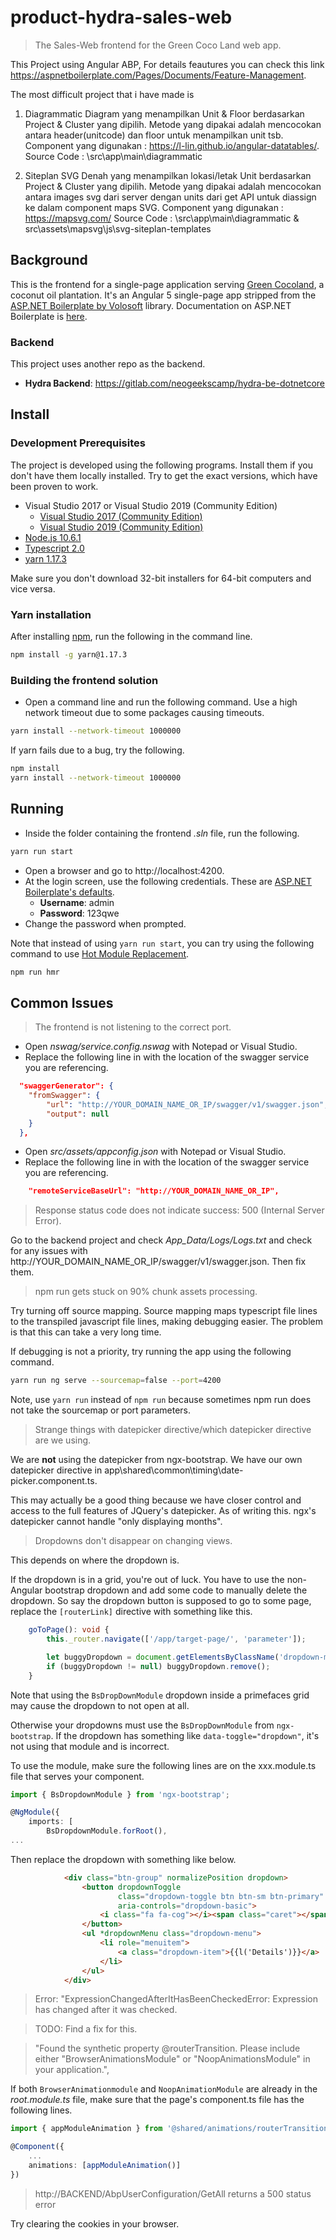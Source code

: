 # product-hydra-sales-web
> The Sales-Web frontend for the Green Coco Land web app. 

This Project using Angular ABP, For details feautures you can check this link https://aspnetboilerplate.com/Pages/Documents/Feature-Management.

The most difficult project that i have made is

1. Diagrammatic 
Diagram yang menampilkan Unit & Floor berdasarkan Project & Cluster yang dipilih.
Metode yang dipakai adalah mencocokan antara header(unitcode) dan floor untuk menampilkan unit tsb.
Component yang digunakan : https://l-lin.github.io/angular-datatables/.
Source Code : \src\app\main\diagrammatic

2. Siteplan SVG
Denah yang menampilkan lokasi/letak Unit berdasarkan Project & Cluster yang dipilih.
Metode yang dipakai adalah mencocokan antara images svg dari server dengan units dari get API untuk diassign ke dalam component maps SVG.
Component yang digunakan : https://mapsvg.com/
Source Code : \src\app\main\diagrammatic &
src\assets\mapsvg\js\svg-siteplan-templates



## Background

This is the frontend for a single-page application serving  [Green
Cocoland](https://green-cocoland.com/), a coconut oil  plantation. It's an
Angular 5 single-page app stripped from the [ASP.NET Boilerplate by
Volosoft](https://www.aspnetzero.com) library. Documentation on ASP.NET
Boilerplate is [here](https://www.aspnetzero.com/Documents).

### Backend

This project uses another repo as the backend.

- **Hydra Backend**: https://gitlab.com/neogeekscamp/hydra-be-dotnetcore 


## Install

### Development Prerequisites

The project is developed using the following programs. Install them if you
don't have them locally installed. Try to get the exact versions, which have
been proven to work.

- Visual Studio 2017 or Visual Studio 2019 (Community Edition)
  - [Visual Studio 2017 (Community Edition)](https://visualstudio.microsoft.com/thank-you-downloading-visual-studio/?sku=Community&rel=15) 
  - [Visual Studio 2019 (Community Edition)](https://visualstudio.microsoft.com/thank-you-downloading-visual-studio/?sku=Community&rel=16)
- [Node.js 10.6.1](https://nodejs.org/dist/v10.16.1/)
- [Typescript 2.0](https://www.typescriptlang.org/)
- [yarn 1.17.3](https://yarnpkg.com/en/)

Make sure you don't download 32-bit installers for 64-bit computers and vice
versa.

### Yarn installation

After installing [npm](https://npmjs.com), run the following in the command
line.

```sh
npm install -g yarn@1.17.3
```

### Building the frontend solution

- Open a command line and run the following command. Use a high network
timeout due to some packages causing timeouts.

```sh
yarn install --network-timeout 1000000
```

If yarn fails due to a bug, try the following.

```sh
npm install
yarn install --network-timeout 1000000
```


## Running 

- Inside the folder containing the frontend *.sln* file, run the following.

```sh
yarn run start
```

- Open a browser and go to http://localhost:4200.
- At the login screen, use the following credentials. These are [ASP.NET Boilerplate's defaults](https://aspnetboilerplate.com/Pages/Documents/Articles/Developing-MultiTenant-SaaS-ASP.NET-CORE-Angular/index.html).
  - **Username**: admin
  - **Password**: 123qwe
- Change the password when prompted.

Note that instead of using `yarn run start`, you can try using the following
command to use [Hot Module Replacement](https://webpack.js.org/concepts/hot-module-replacement/).

```sh
npm run hmr
```


## Common Issues

> The frontend is not listening to the correct port.

- Open *nswag/service.config.nswag* with Notepad or Visual Studio.
- Replace the following line in with the location of the swagger service you 
are referencing.

```json
  "swaggerGenerator": {
    "fromSwagger": {
        "url": "http://YOUR_DOMAIN_NAME_OR_IP/swagger/v1/swagger.json",
        "output": null
    }
  },
 ```

- Open *src/assets/appconfig.json* with Notepad or Visual Studio.
- Replace the following line in with the location of the swagger service you 
are referencing.

```json
    "remoteServiceBaseUrl": "http://YOUR_DOMAIN_NAME_OR_IP",
```

> Response status code does not indicate success: 500 (Internal Server Error).

Go to the backend project and check *App_Data/Logs/Logs.txt* and check for any issues
with http://YOUR_DOMAIN_NAME_OR_IP/swagger/v1/swagger.json. Then fix them.


> npm run gets stuck on 90% chunk assets processing.

Try turning off source mapping. Source mapping maps typescript file lines to
the transpiled javascript file lines, making debugging easier. The problem is
that this can take a very long time.

If debugging is not a priority, try running the app using the following command.

```sh
yarn run ng serve --sourcemap=false --port=4200
```

Note, use ```yarn run``` instead of ```npm run``` because sometimes npm run
does not take the sourcemap or port parameters.


> Strange things with datepicker directive/which datepicker directive are we using.

We are **not** using the datepicker from ngx-bootstrap. We have our
own datepicker directive in app\shared\common\timing\date-picker.component.ts.

This may actually be a good thing because we have closer control and access
to the full features of JQuery's datepicker. As of writing this. ngx's datepicker
cannot handle "only displaying months".


> Dropdowns don't disappear on changing views.

This depends on where the dropdown is.

If the dropdown is in a grid, you're out of luck. You have to use the 
non-Angular bootstrap dropdown and add some code to manually delete
the dropdown. So say the dropdown button is supposed to go to
some page, replace the ```[routerLink]``` directive with something 
like this.

```typescript
    goToPage(): void {
        this._router.navigate(['/app/target-page/', 'parameter']);

        let buggyDropdown = document.getElementsByClassName('dropdown-menu tether-element')[0];
        if (buggyDropdown != null) buggyDropdown.remove();
    }
```

Note that using the ```BsDropDownModule``` dropdown inside a
primefaces grid may cause the dropdown to not open at all.

Otherwise your dropdowns must use the ```BsDropDownModule``` 
from ```ngx-bootstrap```.  If the dropdown has something 
like ```data-toggle="dropdown"```, it's not using that module 
and is incorrect.

To use the module, make sure the following lines are on the 
xxx.module.ts file that serves your component.

```typescript
import { BsDropdownModule } from 'ngx-bootstrap';

@NgModule({
    imports: [
        BsDropdownModule.forRoot(),
...
```

Then replace the dropdown with something like below.

```html
            <div class="btn-group" normalizePosition dropdown>
                <button dropdownToggle
                        class="dropdown-toggle btn btn-sm btn-primary"
                        aria-controls="dropdown-basic">
                    <i class="fa fa-cog"></i><span class="caret"></span> {{l("Actions")}}
                </button>
                <ul *dropdownMenu class="dropdown-menu">
                    <li role="menuitem">
                        <a class="dropdown-item">{{l('Details')}}</a>
                    </li>
                </ul>
            </div>
```

> Error: "ExpressionChangedAfterItHasBeenCheckedError: Expression has changed after it was checked.

> TODO: Find a fix for this.


> "Found the synthetic property @routerTransition. Please include either "BrowserAnimationsModule" or "NoopAnimationsModule" in your application.",

If both `BrowserAnimationmodule` and `NoopAnimationModule` are already in 
the *root.module.ts* file, make sure that the page's component.ts file 
has the following lines.

```typescript
import { appModuleAnimation } from '@shared/animations/routerTransition';

@Component({
    ...
    animations: [appModuleAnimation()]
})
```


> http://BACKEND/AbpUserConfiguration/GetAll returns a 500 status error

Try clearing the cookies in your browser.


